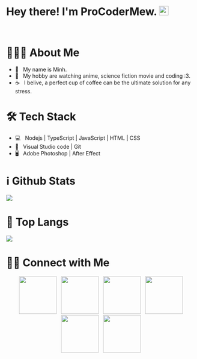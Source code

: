 <h1> Hey there! I'm ProCoderMew. <img src="https://github.com/souvikguria98/souvikguria98/blob/master/Hi.gif" width="25"></h1>

<br>

# 👨🏻‍💻 About Me

- 🔭 &nbsp; My name is Minh.
- 🌱 &nbsp; My hobby are watching anime, science fiction movie and coding :3.
- ☕ &nbsp; I belive, a perfect cup of coffee can be the ultimate solution for any stress.

# 🛠 Tech Stack

- 💻 &nbsp; Nodejs | TypeScript | JavaScript | HTML | CSS
- 🔧 &nbsp; Visual Studio code | Git
- 🖥 &nbsp; Adobe Photoshop | After Effect


# ℹ️ Github Stats

![](https://github-readme-stats.vercel.app/api?username=ProCoderMew&include_all_commits=true&count_private=true&show_icons=true&line_height=20&title_color=7A7ADB&icon_color=2234AE&text_color=D3D3D3&bg_color=0,000000,130F40)


# 📖 Top Langs

![](https://github-readme-stats.vercel.app/api/top-langs/?username=ProCoderMew&layout=compact&text_color=daf7dc&bg_color=151515)


# 🤝🏻 Connect with Me

<p align="center">
&nbsp; <a href="https://twitter.com/procoder_mew" target="_blank" rel="noopener noreferrer"><img src="https://img.icons8.com/plasticine/100/000000/twitter.png" width="100" /></a>  
&nbsp; <a href="https://www.instagram.com/dev_mewmew" target="_blank" rel="noopener noreferrer"><img src="https://img.icons8.com/plasticine/100/000000/instagram-new.png" width="100" /></a>  
&nbsp; <a href="https://github.com/ProCoderMew" target="_blank" rel="noopener noreferrer"><img src="https://img.icons8.com/plasticine/100/000000/github.png" width="100" /></a>
&nbsp; <a href="https://t.me/ProCoderMew" target="_blank" rel="noopener noreferrer"><img src="https://img.icons8.com/plasticine/100/000000/facebook.png"  width="100" /></a>
&nbsp; <a href="https://www.facebook.com/ProCoder.Mew" target="_blank" rel="noopener noreferrer"><img src="https://img.icons8.com/plasticine/100/000000/telegram-app.png"  width="100" /></a>
&nbsp; <a href="mailto:mauminh.nguyen@gmail.com" target="_blank" rel="noopener noreferrer"><img src="https://img.icons8.com/plasticine/100/000000/gmail.png"  width="100" /></a>
</p>
